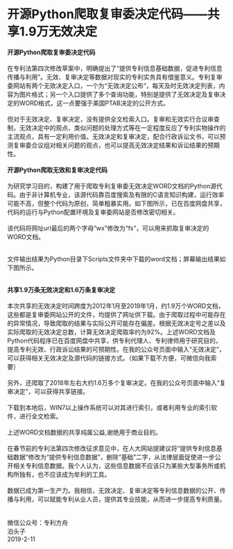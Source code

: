 # 开源Python爬取复审委决定代码——共享1.9万无效决定
**开源Python爬取复审委决定代码**<br><br>
    在专利法第四次修改草案中，明确提出了“提供专利信息基础数据，促进专利信息传播与利用”。无效、复审决定等数据对现实的专利实务具有借鉴意义。专利复审委网站有两个无效决定入口，一个为“无效决定公布”，每天及时无效决定列表，内容为图片格式；另一个入口提供了多个查询功能，特别是提供了无效决定及复审决定的WORD格式，这一点要强于美国PTAB决定的公开方式。<br><br>
    但对于无效决定、复审决定，没有提供全文检索入口。复审和无效实行合议审查制，无效决定中的观点、类似问题的处理方式等在一定程度反应了专利实物操作的主流观点，具有一定利用价值。无效决定和复审决定，配合行政诉讼文书，可以预测复审委合议组对相关问题的观点，也可以提高无效决定结果和诉讼结果的预期性。<br><br>
**开源Python爬取无效和复审决定代码**<br><br>
    为研究学习目的，构建了用于爬取专利复审委无效决定WORD文档的Python源代码。由于非计算机专业，该源代码靠百度搜索及有限的C语言知识构建，运行效率可能不高，但整个代码为原创，简单粗暴实用。如下图所示，已在百度网盘共享，代码的运行与Python配置环境及复审委网站是否修改密切相关。<br><br>
该代码将网址url最后的两个字母“wx”修改为“fs”，可以用来抓取复审决定的WORD文档。<br><br>
 
   文件输出结果为Python目录下Scripts文件夹中下载的word文档；屏幕输出结果如下图所示。<br><br>
 
**共享1.9万条无效决定和1.6万条复审决定**<br><br>
    本次共享的无效决定时间跨度为2012年1月至2019年1月，约1.9万个WORD文档，这些都是复审委网站公开的文件，均提供了网址供下载。由于爬取过程中可能存在的异常情况，导致爬取的结果与实际公开可能存在偏差。根据无效决定号之差以及实际爬取的无效决定总数，计算无效决定爬取率约为92%。上述WORD文档及Python代码程序已在百度网盘中共享，供专利代理人、专利律师用于研究目的，提高专利无效、行政诉讼结果的可预期性。在我的公众号页面中输入“无效决定”，可以获得相关无效决定及源代码的链接方式。（如果下载不方便，可微信向我索要）<br><br>
    另外，还爬取了2018年左右大约1.6万多个复审决定。在我的公众号页面中输入“复审决定”，可以获得共享链接。<br><br>
    下载到本地后，WIN7以上操作系统可以对其进行索引，或者利用专业的索引软件，进行全文检索。<br><br>
    上述WORD文档数据的共享纯属公益,谢绝用于商业目的。<br><br>
    在春节前的专利法第四次修改征求意见中，在人大网站提建议将“提供专利信息基础数据”修改为“提供专利信息数据”，删除“基础”二字，从法律层面促使进一步公开相关专利信息数据。我个人认为，这些信息数据不应该只为某些大型事务所或机构所独有，也不应该成为牟利的工具。<br><br>
    数据已成为第一生产力。我相信，无效决定、复审决定等专利信息数据的公开、传播与利用，可以赋能专利从业人员，提供其专业技能，从而进一步提高专利质量。<br><br><br>
微信公众号：专利方舟<br>
泊头子<br>
2019-2-11<br>



